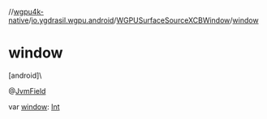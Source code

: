 //[wgpu4k-native](../../../index.md)/[io.ygdrasil.wgpu.android](../index.md)/[WGPUSurfaceSourceXCBWindow](index.md)/[window](window.md)

# window

[android]\

@[JvmField](https://kotlinlang.org/api/core/kotlin-stdlib/kotlin.jvm/-jvm-field/index.html)

var [window](window.md): [Int](https://kotlinlang.org/api/core/kotlin-stdlib/kotlin/-int/index.html)